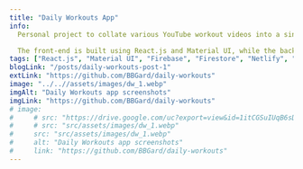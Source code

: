 ```yaml
---
title: "Daily Workouts App"
info:
  Personal project to collate various YouTube workout videos into a single app, providing recommendations and minimizing the friction involved in working out.

  The front-end is built using React.js and Material UI, while the back-end is powered by Firebase. The app is hosted on Netlify and the project is publicly available on GitHub.
tags: ["React.js", "Material UI", "Firebase", "Firestore", "Netlify", "GitHub"]
blogLink: "/posts/daily-workouts-post-1"
extLink: "https://github.com/BBGard/daily-workouts"
image: "../..//assets/images/dw_1.webp"
imgAlt: "Daily Workouts app screenshots"
imgLink: "https://github.com/BBGard/daily-workouts"
# image:
#     # src: "https://drive.google.com/uc?export=view&id=1itCGSuIUqB6sDt0NUrxR3mEJKC8YCoOf"
#     # src: "src/assets/images/dw_1.webp"
#     src: "src/assets/images/dw_1.webp"
#     alt: "Daily Workouts app screenshots"
#     link: "https://github.com/BBGard/daily-workouts"
---
```

